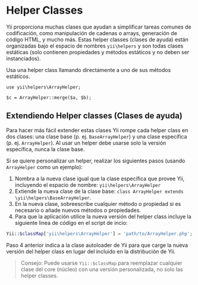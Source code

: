 Helper Classes
==============

Yii proporciona muchas clases que ayudan a simplificar tareas comunes de codificación, como manipulación de cadenas o arrays,
generación de código HTML, y mucho más. Estas helper classes (clases de ayuda) están organizadas bajo el espacio de nombres `yii\helpers` 
y son todas clases estáticas (solo contienen propiedades y métodos estáticos y no deben ser instanciados).

Usa una helper class llamando directamente a uno de sus métodos estáticos.

```
use yii\helpers\ArrayHelper;

$c = ArrayHelper::merge($a, $b);
```

Extendiendo Helper classes (Clases de ayuda)
------------------------

Para hacer más fácil extender estas clases Yii rompe cada helper class en dos clases: una clase base (p. ej. `BaseArrayHelper`)
y una clase específica (p. ej. `ArrayHelper`). Al usar un helper debe usarse solo la versión específica, nunca la clase base.

Si se quiere personalizar un helper, realizar los siguientes pasos (usando `ArrayHelper` como un ejemplo):

1. Nombra a la nueva clase igual que la clase específica que provee Yii, incluyendo el espacio de nombre: `yii\helpers\ArrayHelper`
2. Extiende la nueva clase de la clase base: `class ArrayHelper extends \yii\helpers\BaseArrayHelper`.
3. En la nueva clase, sobreescribe cualquier método o propiedad si es necesario o añade nuevos métodos o propiedades.
4. Para que la aplicación utilice la nueva versión del helper class incluye la siguiente linea de código en el script de incio:

```php
Yii::$classMap['yii\helpers\ArrayHelper'] = 'path/to/ArrayHelper.php';
```

Paso 4 anterior indica a la clase autoloader de Yii para que carge la nueva versión del helper class en lugar del incluido en la distribución de Yii.
> Consejo: Puede usarse `Yii::$classMap` para reemplazar cualquier clase del core (núcleo) con una versión personalizada, no solo las helper classes. 
